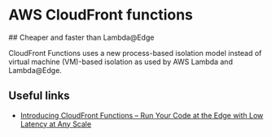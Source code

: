 # AWS CloudFront functions

## Cheaper and faster than Lambda@Edge

CloudFront Functions uses a new process-based isolation model instead of virtual machine (VM)-based isolation as used by AWS Lambda and Lambda@Edge. 

## Useful links

- [Introducing CloudFront Functions – Run Your Code at the Edge with Low Latency at Any Scale](https://aws.amazon.com/blogs/aws/introducing-cloudfront-functions-run-your-code-at-the-edge-with-low-latency-at-any-scale/)